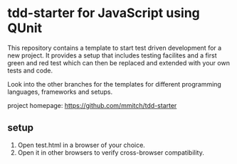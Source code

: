 tdd-starter for JavaScript using QUnit
======================================

This repository contains a template to start test driven development
for a new project.  It provides a setup that includes testing
facilites and a first green and red test which can then be replaced
and extended with your own tests and code.

Look into the other branches for the templates for different
programming languages, frameworks and setups.

project homepage: https://github.com/mmitch/tdd-starter


setup
-----

1. Open test.html in a browser of your choice.
2. Open it in other browsers to verify cross-browser compatibility.
